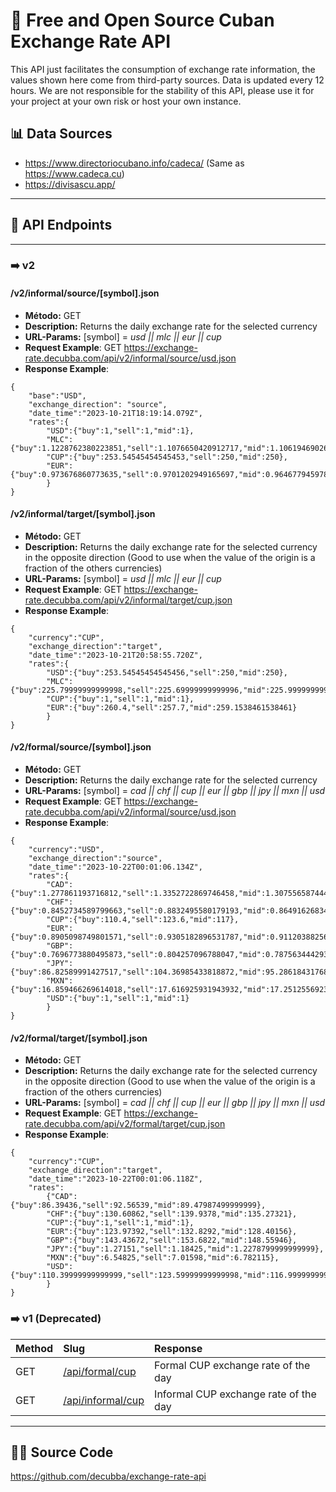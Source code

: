 # 💱 Free and Open Source Cuban Exchange Rate API

This API just facilitates the consumption of exchange rate information, the values shown here come from third-party sources. Data is updated every 12 hours. We are not responsible for the stability of this API, please use it for your project at your own risk or host your own instance.

## 📊 Data Sources

- https://www.directoriocubano.info/cadeca/ (Same as https://www.cadeca.cu)
- https://divisascu.app/

----

## 🧞 API Endpoints

----

### ➡️ v2

#### /v2/informal/source/[symbol].json
- **Método:** GET
- **Description:** Returns the daily exchange rate for the selected currency
- **URL-Params:** [symbol] = *usd || mlc || eur || cup*
- **Request Example**: GET https://exchange-rate.decubba.com/api/v2/informal/source/usd.json
- **Response Example**: 
```
{
    "base":"USD",
    "exchange_direction": "source",
    "date_time":"2023-10-21T18:19:14.079Z",
    "rates":{
        "USD":{"buy":1,"sell":1,"mid":1},
        "MLC":{"buy":1.1228762380223851,"sell":1.1076650420912717,"mid":1.1061946902654871},
        "CUP":{"buy":253.54545454545453,"sell":250,"mid":250},
        "EUR":{"buy":0.973676860773635,"sell":0.9701202949165697,"mid":0.9646779459780354}
        }
}
```

#### /v2/informal/target/[symbol].json
- **Método:** GET
- **Description:** Returns the daily exchange rate for the selected currency in the opposite direction (Good to use when the value of the origin is a fraction of the others currencies)
- **URL-Params:** [symbol] = *usd || mlc || eur || cup*
- **Request Example**: GET https://exchange-rate.decubba.com/api/v2/informal/target/cup.json
- **Response Example**: 
```
{
    "currency":"CUP",
    "exchange_direction":"target",
    "date_time":"2023-10-21T20:58:55.720Z",
    "rates":{
        "USD":{"buy":253.54545454545456,"sell":250,"mid":250},
        "MLC":{"buy":225.79999999999998,"sell":225.69999999999996,"mid":225.99999999999997},
        "CUP":{"buy":1,"sell":1,"mid":1},
        "EUR":{"buy":260.4,"sell":257.7,"mid":259.1538461538461}
        }
}
```

#### /v2/formal/source/[symbol].json
- **Método:** GET
- **Description:** Returns the daily exchange rate for the selected currency
- **URL-Params:** [symbol] = *cad || chf || cup || eur || gbp || jpy || mxn || usd*
- **Request Example**: GET https://exchange-rate.decubba.com/api/v2/informal/source/usd.json
- **Response Example**: 
```
{
    "currency":"USD",
    "exchange_direction":"source",
    "date_time":"2023-10-22T00:01:06.134Z",
    "rates":{
        "CAD":{"buy":1.277861193716812,"sell":1.3352722869746458,"mid":1.3075565874449424},
        "CHF":{"buy":0.8452734589799663,"sell":0.8832495580179193,"mid":0.8649162683431553},
        "CUP":{"buy":110.4,"sell":123.6,"mid":117},
        "EUR":{"buy":0.8905098749801571,"sell":0.9305182896531787,"mid":0.9112038825696511},
        "GBP":{"buy":0.7696773880495873,"sell":0.804257096788047,"mid":0.7875634442936181},
        "JPY":{"buy":86.82589991427517,"sell":104.36985433818872,"mid":95.28618431768578},
        "MXN":{"buy":16.859466269614018,"sell":17.616925931943932,"mid":17.251255692361454},
        "USD":{"buy":1,"sell":1,"mid":1}
        }
}
```

#### /v2/formal/target/[symbol].json
- **Método:** GET
- **Description:** Returns the daily exchange rate for the selected currency in the opposite direction (Good to use when the value of the origin is a fraction of the others currencies)
- **URL-Params:** [symbol] = *cad || chf || cup || eur || gbp || jpy || mxn || usd*
- **Request Example**: GET https://exchange-rate.decubba.com/api/v2/formal/target/cup.json
- **Response Example**: 
```
{
    "currency":"CUP",
    "exchange_direction":"target",
    "date_time":"2023-10-22T00:01:06.118Z",
    "rates":
        {"CAD":{"buy":86.39436,"sell":92.56539,"mid":89.47987499999999},
        "CHF":{"buy":130.60862,"sell":139.9378,"mid":135.27321},
        "CUP":{"buy":1,"sell":1,"mid":1},
        "EUR":{"buy":123.97392,"sell":132.8292,"mid":128.40156},
        "GBP":{"buy":143.43672,"sell":153.6822,"mid":148.55946},
        "JPY":{"buy":1.27151,"sell":1.18425,"mid":1.2278799999999999},
        "MXN":{"buy":6.54825,"sell":7.01598,"mid":6.782115},
        "USD":{"buy":110.39999999999999,"sell":123.59999999999998,"mid":116.99999999999999}
        }
}
```

### ➡️ v1 (Deprecated)

|Method | Slug                      | Response                                         |
|:-------| :------------------------ | :----------------------------------------------- |
|GET| [/api/formal/cup](/api/formal/cup)         | Formal CUP exchange rate of the day      |
|GET  | [/api/informal/cup](/api/informal/cup)       | Informal CUP exchange rate of the day    |

----

## 👨‍💻 Source Code 

https://github.com/decubba/exchange-rate-api

